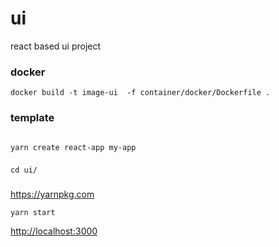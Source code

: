 # ui
react based ui project



### docker 

```
docker build -t image-ui  -f container/docker/Dockerfile .
```

### template
```

yarn create react-app my-app

```

### 
`cd ui/`

### 
https://yarnpkg.com

`yarn start`

[http://localhost:3000](http://localhost:3000)
